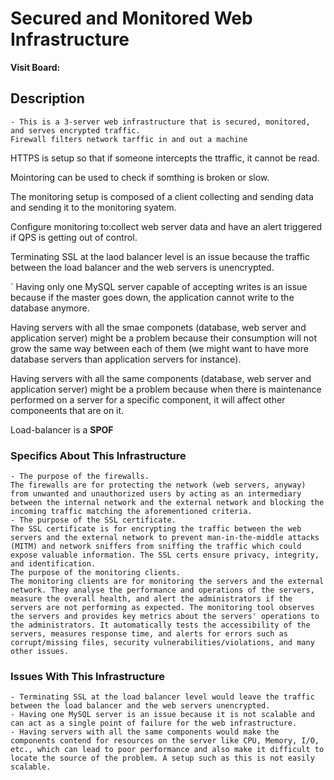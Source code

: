 # Secured and Monitored Web Infrastructure

**Visit Board:**

## Description

    - This is a 3-server web infrastructure that is secured, monitored, and serves encrypted traffic.
    Firewall filters network tarffic in and out a machine


HTTPS is setup so that if someone intercepts the ttraffic, it cannot be read.


Mointoring can be used to check if somthing is broken or slow.


The monitoring setup is composed of a client collecting and sending data and sending it to the monitoring syatem.


Configure monitoring to:collect web server data and have an alert triggered if QPS is getting out of control.


Terminating SSL at the laod balancer level is an issue because the traffic between the load balancer and the web servers is unencrypted.

`
Having only one MySQL server capable of accepting writes is an issue because if the master goes down, the application cannot write to the database anymore.


Having servers with all the smae componets (database, web server and application server) might be a problem because their consumption will not grow the same way between each of them (we might want to have more database servers than application servers for instance).


Having servers with all the same components (database, web server and application server) might be a problem because when there is maintenance performed on a server for a specific component, it will affect other componeents that are on it.


Load-balancer is a **SPOF**

### Specifics About This Infrastructure

    - The purpose of the firewalls.
    The firewalls are for protecting the network (web servers, anyway) from unwanted and unauthorized users by acting as an intermediary between the internal network and the external network and blocking the incoming traffic matching the aforementioned criteria.
    - The purpose of the SSL certificate.
    The SSL certificate is for encrypting the traffic between the web servers and the external network to prevent man-in-the-middle attacks (MITM) and network sniffers from sniffing the traffic which could expose valuable information. The SSL certs ensure privacy, integrity, and identification.
    The purpose of the monitoring clients.
    The monitoring clients are for monitoring the servers and the external network. They analyse the performance and operations of the servers, measure the overall health, and alert the administrators if the servers are not performing as expected. The monitoring tool observes the servers and provides key metrics about the servers' operations to the administrators. It automatically tests the accessibility of the servers, measures response time, and alerts for errors such as corrupt/missing files, security vulnerabilities/violations, and many other issues.

### Issues With This Infrastructure

    - Terminating SSL at the load balancer level would leave the traffic between the load balancer and the web servers unencrypted.
    - Having one MySQL server is an issue because it is not scalable and can act as a single point of failure for the web infrastructure.
    - Having servers with all the same components would make the components contend for resources on the server like CPU, Memory, I/O, etc., which can lead to poor performance and also make it difficult to locate the source of the problem. A setup such as this is not easily scalable.

